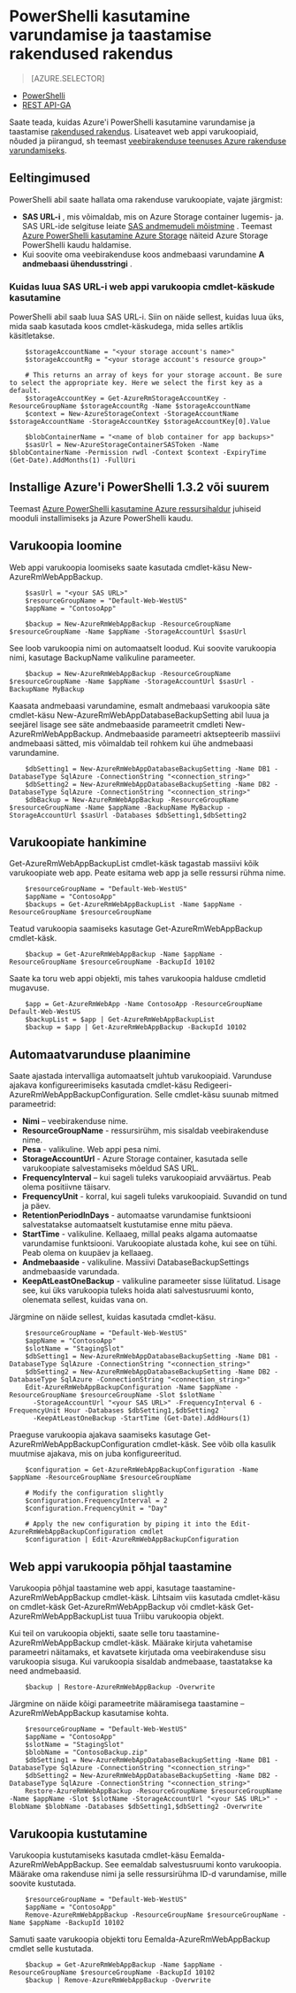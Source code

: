 <properties
    pageTitle="PowerShelli kasutamine varundamise ja taastamise rakendused rakendus"
    description="Saate teada, kuidas varundamine ja taastamine Azure'i rakendust Service rakenduse PowerShelli kasutamine"
    services="app-service"
    documentationCenter=""
    authors="NKing92"
    manager="wpickett"
    editor="" />

<tags
    ms.service="app-service"
    ms.workload="na"
    ms.tgt_pltfrm="na"
    ms.devlang="na"
    ms.topic="article"
    ms.date="08/10/2016"
    ms.author="nicking"/>
# <a name="use-powershell-to-back-up-and-restore-app-service-apps"></a>PowerShelli kasutamine varundamise ja taastamise rakendused rakendus

> [AZURE.SELECTOR]
- [PowerShelli](app-service-powershell-backup.md)
- [REST API-GA](../app-service-web/websites-csm-backup.md)

Saate teada, kuidas Azure'i PowerShelli kasutamine varundamise ja taastamise [rakendused rakendus](https://azure.microsoft.com/services/app-service/web/). Lisateavet web appi varukoopiaid, nõuded ja piirangud, sh teemast [veebirakenduse teenuses Azure rakenduse varundamiseks](../app-service-web/web-sites-backup.md).

## <a name="prerequisites"></a>Eeltingimused
PowerShelli abil saate hallata oma rakenduse varukoopiate, vajate järgmist:

- **SAS URL-i** , mis võimaldab, mis on Azure Storage container lugemis- ja. SAS URL-ide selgituse leiate [SAS andmemudeli mõistmine](../storage/storage-dotnet-shared-access-signature-part-1.md) . Teemast [Azure PowerShelli kasutamine Azure Storage](../storage/storage-powershell-guide-full.md) näiteid Azure Storage PowerShelli kaudu haldamise.
- Kui soovite oma veebirakenduse koos andmebaasi varundamine **A andmebaasi ühendusstringi** .

### <a name="how-to-generate-a-sas-url-to-use-with-the-web-app-backup-cmdlets"></a>Kuidas luua SAS URL-i web appi varukoopia cmdlet-käskude kasutamine
PowerShelli abil saab luua SAS URL-i. Siin on näide sellest, kuidas luua üks, mida saab kasutada koos cmdlet-käskudega, mida selles artiklis käsitletakse.

        $storageAccountName = "<your storage account's name>"
        $storageAccountRg = "<your storage account's resource group>"

        # This returns an array of keys for your storage account. Be sure to select the appropriate key. Here we select the first key as a default.
        $storageAccountKey = Get-AzureRmStorageAccountKey -ResourceGroupName $storageAccountRg -Name $storageAccountName
        $context = New-AzureStorageContext -StorageAccountName $storageAccountName -StorageAccountKey $storageAccountKey[0].Value

        $blobContainerName = "<name of blob container for app backups>"
        $sasUrl = New-AzureStorageContainerSASToken -Name $blobContainerName -Permission rwdl -Context $context -ExpiryTime (Get-Date).AddMonths(1) -FullUri

## <a name="install-azure-powershell-132-or-greater"></a>Installige Azure'i PowerShelli 1.3.2 või suurem

Teemast [Azure PowerShelli kasutamine Azure ressursihaldur](../powershell-install-configure.md) juhiseid mooduli installimiseks ja Azure PowerShelli kaudu.

## <a name="create-a-backup"></a>Varukoopia loomine

Web appi varukoopia loomiseks saate kasutada cmdlet-käsu New-AzureRmWebAppBackup.

        $sasUrl = "<your SAS URL>"
        $resourceGroupName = "Default-Web-WestUS"
        $appName = "ContosoApp"

        $backup = New-AzureRmWebAppBackup -ResourceGroupName $resourceGroupName -Name $appName -StorageAccountUrl $sasUrl

See loob varukoopia nimi on automaatselt loodud. Kui soovite varukoopia nimi, kasutage BackupName valikuline parameeter.

        $backup = New-AzureRmWebAppBackup -ResourceGroupName $resourceGroupName -Name $appName -StorageAccountUrl $sasUrl -BackupName MyBackup

Kaasata andmebaasi varundamine, esmalt andmebaasi varukoopia säte cmdlet-käsu New-AzureRmWebAppDatabaseBackupSetting abil luua ja seejärel lisage see säte andmebaaside parameetrit cmdleti New-AzureRmWebAppBackup. Andmebaaside parameetri aktsepteerib massiivi andmebaasi sätted, mis võimaldab teil rohkem kui ühe andmebaasi varundamine.

        $dbSetting1 = New-AzureRmWebAppDatabaseBackupSetting -Name DB1 -DatabaseType SqlAzure -ConnectionString "<connection_string>"
        $dbSetting2 = New-AzureRmWebAppDatabaseBackupSetting -Name DB2 -DatabaseType SqlAzure -ConnectionString "<connection_string>"
        $dbBackup = New-AzureRmWebAppBackup -ResourceGroupName $resourceGroupName -Name $appName -BackupName MyBackup -StorageAccountUrl $sasUrl -Databases $dbSetting1,$dbSetting2

## <a name="get-backups"></a>Varukoopiate hankimine

Get-AzureRmWebAppBackupList cmdlet-käsk tagastab massiivi kõik varukoopiate web app. Peate esitama web app ja selle ressursi rühma nime.

        $resourceGroupName = "Default-Web-WestUS"
        $appName = "ContosoApp"
        $backups = Get-AzureRmWebAppBackupList -Name $appName -ResourceGroupName $resourceGroupName

Teatud varukoopia saamiseks kasutage Get-AzureRmWebAppBackup cmdlet-käsk.

        $backup = Get-AzureRmWebAppBackup -Name $appName -ResourceGroupName $resourceGroupName -BackupId 10102

Saate ka toru web appi objekti, mis tahes varukoopia halduse cmdletid mugavuse.

        $app = Get-AzureRmWebApp -Name ContosoApp -ResourceGroupName Default-Web-WestUS
        $backupList = $app | Get-AzureRmWebAppBackupList
        $backup = $app | Get-AzureRmWebAppBackup -BackupId 10102

## <a name="schedule-automatic-backups"></a>Automaatvarunduse plaanimine

Saate ajastada intervalliga automaatselt juhtub varukoopiaid. Varunduse ajakava konfigureerimiseks kasutada cmdlet-käsu Redigeeri-AzureRmWebAppBackupConfiguration. Selle cmdlet-käsu suunab mitmed parameetrid:

- **Nimi** – veebirakenduse nime.
- **ResourceGroupName** - ressursirühm, mis sisaldab veebirakenduse nime.
- **Pesa** - valikuline. Web appi pesa nimi.
- **StorageAccountUrl** - Azure Storage container, kasutada selle varukoopiate salvestamiseks mõeldud SAS URL.
- **FrequencyInterval** – kui sageli tuleks varukoopiaid arvväärtus. Peab olema positiivne täisarv.
- **FrequencyUnit** - korral, kui sageli tuleks varukoopiaid. Suvandid on tund ja päev.
- **RetentionPeriodInDays** - automaatse varundamise funktsiooni salvestatakse automaatselt kustutamise enne mitu päeva.
- **StartTime** - valikuline. Kellaaeg, millal peaks algama automaatse varundamise funktsiooni. Varukoopiate alustada kohe, kui see on tühi. Peab olema on kuupäev ja kellaaeg.
- **Andmebaaside** - valikuline. Massiivi DatabaseBackupSettings andmebaaside varundada.
- **KeepAtLeastOneBackup** - valikuline parameeter sisse lülitatud. Lisage see, kui üks varukoopia tuleks hoida alati salvestusruumi konto, olenemata sellest, kuidas vana on.

Järgmine on näide sellest, kuidas kasutada cmdlet-käsu.

        $resourceGroupName = "Default-Web-WestUS"
        $appName = "ContosoApp"
        $slotName = "StagingSlot"
        $dbSetting1 = New-AzureRmWebAppDatabaseBackupSetting -Name DB1 -DatabaseType SqlAzure -ConnectionString "<connection_string>"
        $dbSetting2 = New-AzureRmWebAppDatabaseBackupSetting -Name DB2 -DatabaseType SqlAzure -ConnectionString "<connection_string>"
        Edit-AzureRmWebAppBackupConfiguration -Name $appName -ResourceGroupName $resourceGroupName -Slot $slotName `
          -StorageAccountUrl "<your SAS URL>" -FrequencyInterval 6 -FrequencyUnit Hour -Databases $dbSetting1,$dbSetting2 `
          -KeepAtLeastOneBackup -StartTime (Get-Date).AddHours(1)

Praeguse varukoopia ajakava saamiseks kasutage Get-AzureRmWebAppBackupConfiguration cmdlet-käsk. See võib olla kasulik muutmise ajakava, mis on juba konfigureeritud.

        $configuration = Get-AzureRmWebAppBackupConfiguration -Name $appName -ResourceGroupName $resourceGroupName

        # Modify the configuration slightly
        $configuration.FrequencyInterval = 2
        $configuration.FrequencyUnit = "Day"

        # Apply the new configuration by piping it into the Edit-AzureRmWebAppBackupConfiguration cmdlet
        $configuration | Edit-AzureRmWebAppBackupConfiguration

## <a name="restore-a-web-app-from-a-backup"></a>Web appi varukoopia põhjal taastamine

Varukoopia põhjal taastamine web appi, kasutage taastamine-AzureRmWebAppBackup cmdlet-käsk. Lihtsaim viis kasutada cmdlet-käsu on cmdlet-käsk Get-AzureRmWebAppBackup või cmdlet-käsk Get-AzureRmWebAppBackupList tuua Triibu varukoopia objekt.

Kui teil on varukoopia objekti, saate selle toru taastamine-AzureRmWebAppBackup cmdlet-käsk. Määrake kirjuta vahetamise parameetri näitamaks, et kavatsete kirjutada oma veebirakenduse sisu varukoopia sisuga. Kui varukoopia sisaldab andmebaase, taastatakse ka need andmebaasid.

        $backup | Restore-AzureRmWebAppBackup -Overwrite

Järgmine on näide kõigi parameetrite määramisega taastamine – AzureRmWebAppBackup kasutamise kohta.

        $resourceGroupName = "Default-Web-WestUS"
        $appName = "ContosoApp"
        $slotName = "StagingSlot"
        $blobName = "ContosoBackup.zip"
        $dbSetting1 = New-AzureRmWebAppDatabaseBackupSetting -Name DB1 -DatabaseType SqlAzure -ConnectionString "<connection_string>"
        $dbSetting2 = New-AzureRmWebAppDatabaseBackupSetting -Name DB2 -DatabaseType SqlAzure -ConnectionString "<connection_string>"
        Restore-AzureRmWebAppBackup -ResourceGroupName $resourceGroupName -Name $appName -Slot $slotName -StorageAccountUrl "<your SAS URL>" -BlobName $blobName -Databases $dbSetting1,$dbSetting2 -Overwrite

## <a name="delete-a-backup"></a>Varukoopia kustutamine

Varukoopia kustutamiseks kasutada cmdlet-käsu Eemalda-AzureRmWebAppBackup. See eemaldab salvestusruumi konto varukoopia. Määrake oma rakenduse nimi ja selle ressursirühma ID-d varundamise, mille soovite kustutada.

        $resourceGroupName = "Default-Web-WestUS"
        $appName = "ContosoApp"
        Remove-AzureRmWebAppBackup -ResourceGroupName $resourceGroupName -Name $appName -BackupId 10102

Samuti saate varukoopia objekti toru Eemalda-AzureRmWebAppBackup cmdlet selle kustutada.

        $backup = Get-AzureRmWebAppBackup -Name $appName -ResourceGroupName $resourceGroupName -BackupId 10102
        $backup | Remove-AzureRmWebAppBackup -Overwrite
